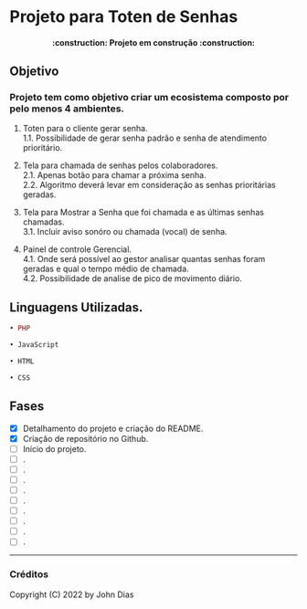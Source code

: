 # Projeto para Toten de Senhas

<h4 align="center"> 
    :construction:  Projeto em construção  :construction:
</h4>

## Objetivo
### Projeto tem como objetivo criar um ecosistema composto por pelo menos 4 ambientes.

1. Toten para o cliente gerar senha.<br>
1.1. Possibilidade de gerar senha padrão e senha de atendimento prioritário.

2. Tela para chamada de senhas pelos colaboradores.<br>
2.1. Apenas botão para chamar a próxima senha.<br>
2.2. Algoritmo deverá levar em consideração as senhas prioritárias geradas.

3. Tela para Mostrar a Senha que foi chamada e as últimas senhas chamadas.<br>
3.1. Incluir aviso sonóro ou chamada (vocal) de senha.

4. Painel de controle Gerencial.<br>
4.1. Onde será possível ao gestor analisar quantas senhas foram geradas e qual o tempo médio de chamada.<br>
4.2. Possibilidade de analise de pico de movimento diário.

## Linguagens Utilizadas.
~~~php
• PHP
~~~
~~~javascript
• JavaScript
~~~
~~~html
• HTML 
~~~
~~~css
• CSS
~~~

## Fases
- [X] Detalhamento do projeto e criação do README.
- [X] Criação de repositório no Github.
- [ ] Início do projeto.
- [ ] .
- [ ] .
- [ ] .
- [ ] .
- [ ] .
- [ ] .
- [ ] .
- [ ] .
- [ ] .

---
### Créditos
Copyright (C) 2022 by John Dias
